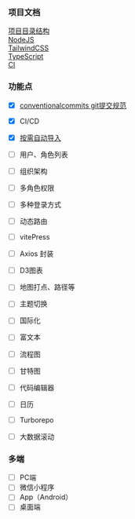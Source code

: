 ### 项目文档
[项目目录结构](/docs/dir.md)  
[NodeJS](/docs/NodeJS.md)  
[TailwindCSS](/docs/TailwindCSS.md)  
[TypeScript](/docs/TypeScript.md)  
[CI](/docs/CI.md)  


### 功能点
- [x] [conventionalcommits git提交规范](/docs/commit.md)
- [x] CI/CD
- [x] [按需自动导入](/docs/按需自动导入.md)
- [ ] 用户、角色列表
- [ ] 组织架构
- [ ] 多角色权限
- [ ] 多种登录方式
- [ ] 动态路由
- [ ] vitePress
- [ ] Axios 封装
- [ ] D3图表
- [ ] 地图打点、路径等
- [ ] 主题切换
- [ ] 国际化
- [ ] 富文本
- [ ] 流程图
- [ ] 甘特图
- [ ] 代码编辑器
- [ ] 日历
- [ ] Turborepo
- [ ] 大数据滚动


### 多端
- [ ] PC端
- [ ] 微信小程序
- [ ] App（Android）
- [ ] 桌面端